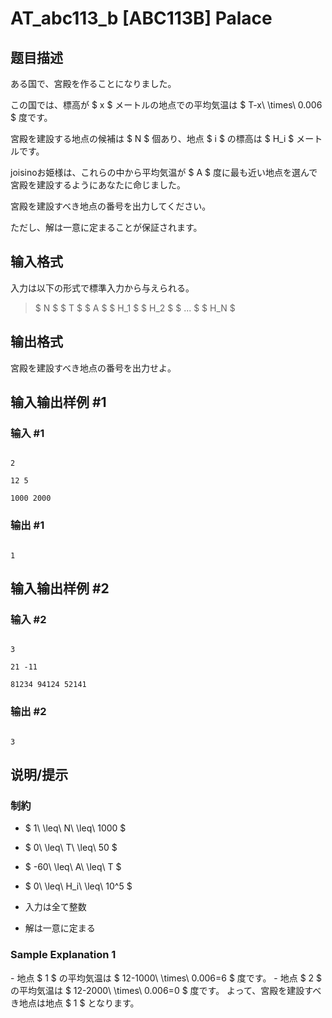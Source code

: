 # AT_abc113_b [ABC113B] Palace

## 题目描述

[problemUrl]: https://atcoder.jp/contests/abc113/tasks/abc113_b

ある国で、宮殿を作ることになりました。

この国では、標高が $ x $ メートルの地点での平均気温は $ T-x\ \times\ 0.006 $ 度です。

宮殿を建設する地点の候補は $ N $ 個あり、地点 $ i $ の標高は $ H_i $ メートルです。

joisinoお姫様は、これらの中から平均気温が $ A $ 度に最も近い地点を選んで宮殿を建設するようにあなたに命じました。

宮殿を建設すべき地点の番号を出力してください。

ただし、解は一意に定まることが保証されます。

## 输入格式

入力は以下の形式で標準入力から与えられる。

> $ N $ $ T $ $ A $ $ H_1 $ $ H_2 $ $ ... $ $ H_N $

## 输出格式

宮殿を建設すべき地点の番号を出力せよ。

## 输入输出样例 #1

### 输入 #1

```
2
12 5
1000 2000
```

### 输出 #1

```
1
```

## 输入输出样例 #2

### 输入 #2

```
3
21 -11
81234 94124 52141
```

### 输出 #2

```
3
```

## 说明/提示

### 制約

- $ 1\ \leq\ N\ \leq\ 1000 $
- $ 0\ \leq\ T\ \leq\ 50 $
- $ -60\ \leq\ A\ \leq\ T $
- $ 0\ \leq\ H_i\ \leq\ 10^5 $
- 入力は全て整数
- 解は一意に定まる

### Sample Explanation 1

\- 地点 $ 1 $ の平均気温は $ 12-1000\ \times\ 0.006=6 $ 度です。 - 地点 $ 2 $ の平均気温は $ 12-2000\ \times\ 0.006=0 $ 度です。 よって、宮殿を建設すべき地点は地点 $ 1 $ となります。